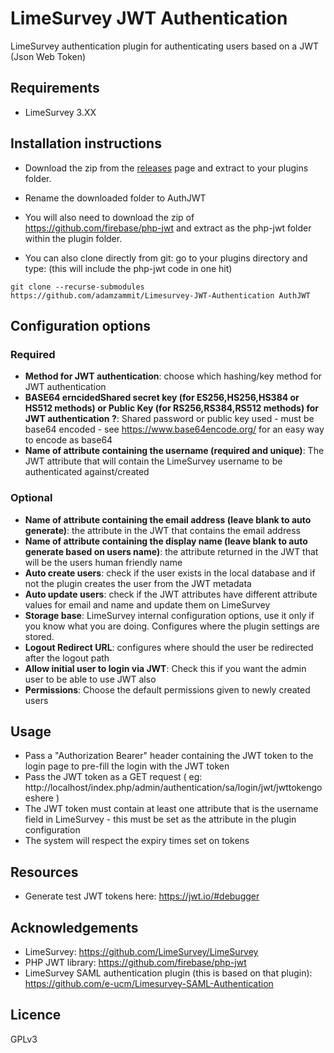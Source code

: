 # LimeSurvey JWT Authentication
LimeSurvey authentication plugin for authenticating users based on a JWT (Json Web Token)

## Requirements
- LimeSurvey 3.XX

## Installation instructions
- Download the zip from the [releases](https://github.com/adamzammit/Limesurvey-JWT-Authentication/releases) page and extract to your plugins folder.
- Rename the downloaded folder to AuthJWT
- You will also need to download the zip of  https://github.com/firebase/php-jwt and extract as the php-jwt folder within the plugin folder.

- You can also clone directly from git: go to your plugins directory and type: (this will include the php-jwt code in one hit)
```
git clone --recurse-submodules https://github.com/adamzammit/Limesurvey-JWT-Authentication AuthJWT
```

## Configuration options

### Required
- **Method for JWT authentication**: choose which hashing/key method for JWT authentication
- **BASE64 erncidedShared secret key (for ES256,HS256,HS384 or HS512 methods) or Public Key (for RS256,RS384,RS512 methods) for JWT authentication ?**: Shared password or public key used - must be base64 encoded - see https://www.base64encode.org/ for an easy way to encode as base64
- **Name of attribute containing the username (required and unique)**: The JWT attribute that will contain the LimeSurvey username to be authenticated against/created

### Optional
- **Name of attribute containing the email address (leave blank to auto generate)**: the attribute in the JWT that contains the email address
- **Name of attribute containing the display name (leave blank to auto generate based on users name)**: the attribute returned in the JWT that will be the users human friendly name
- **Auto create users**: check if the user exists in the local database and if not the plugin creates the user from the JWT metadata
- **Auto update users**: check if the JWT attributes have different attribute values for email and name and update them on LimeSurvey
- **Storage base**: LimeSurvey internal configuration options, use it only if you know what you are doing. Configures where the plugin settings are stored.
- **Logout Redirect URL**: configures where should the user be redirected after the logout path
- **Allow initial user to login via JWT**: Check this if you want the admin user to be able to use JWT also
- **Permissions**: Choose the default permissions given to newly created users

## Usage
- Pass a "Authorization Bearer" header containing the JWT token to the login page to pre-fill the login with the JWT token
- Pass the JWT token as a GET request ( eg: http://localhost/index.php/admin/authentication/sa/login/jwt/jwttokengoeshere )
- The JWT token must contain at least one attribute that is the username field in LimeSurvey - this must be set as the attribute in the plugin configuration
- The system will respect the expiry times set on tokens

## Resources

- Generate test JWT tokens here: https://jwt.io/#debugger


## Acknowledgements

- LimeSurvey: https://github.com/LimeSurvey/LimeSurvey
- PHP JWT library: https://github.com/firebase/php-jwt
- LimeSurvey SAML authentication plugin (this is based on that plugin): https://github.com/e-ucm/Limesurvey-SAML-Authentication
 
## Licence

GPLv3
